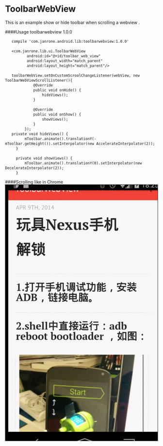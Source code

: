 # ToolbarWebView

This is an example  show or hide toolbar when scrolling a webview .

####Usage  toolbarwebview 1.0.0
 
       compile 'com.janrone.android.lib:toolbarwebview:1.0.0'
 
       <com.janrone.lib.ui.ToolbarWebView
              android:id="@+id/toolbar_web_view"
              android:layout_width="match_parent"
              android:layout_height="match_parent"/>
        
       toolbarWebView.setOnCustomScroolChangeListener(webView, new ToolbarWebViewScrollListener(){
                 @Override
                 public void onHide() {
                     hideViews();
                 }
     
                 @Override
                 public void onShow() {
                     showViews();
                 }
             });        
       private void hideViews() {
             mToolbar.animate().translationY(-mToolbar.getHeight()).setInterpolator(new AccelerateInterpolator(2));
         }
     
         private void showViews() {
             mToolbar.animate().translationY(0).setInterpolator(new DecelerateInterpolator(2));
         }      


####Scrolling like in Chrome
![Scrolling like in Chrome](https://raw.githubusercontent.com/janrone/ToolbarWebView/master/screenshots/toolbarwebview.gif "")
